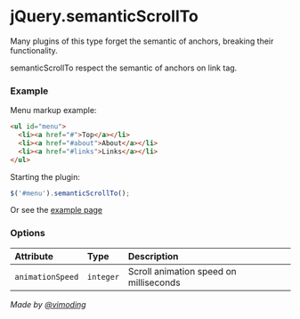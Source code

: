 # jQuery.semanticScrollTo

Many plugins of this type forget the semantic of anchors, breaking their functionality.

semanticScrollTo respect the semantic of anchors on link tag.

### Example

Menu markup example:
```html
<ul id="menu">
  <li><a href="#">Top</a></li>
  <li><a href="#about">About</a></li>
  <li><a href="#links">Links</a></li>
</ul>
```

Starting the plugin:
```javascript
$('#menu').semanticScrollTo();
```

Or see the [example page](https://github.com/viniciusalmeida/jQuery.semanticScrollTo/blob/master/index.html)

### Options

|Attribute|Type|Description|
|:--------|:---|:----------|
|```animationSpeed```|```integer```|Scroll animation speed on milliseconds|

*Made by [@vimoding](https://twitter.com/vimoding)*
